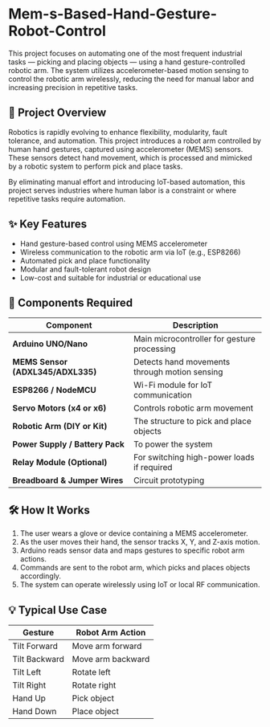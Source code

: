 # Mem-s-Based-Hand-Gesture-Robot-Control
This project focuses on automating one of the most frequent industrial tasks — picking and placing objects — using a hand gesture-controlled robotic arm. The system utilizes accelerometer-based motion sensing to control the robotic arm wirelessly, reducing the need for manual labor and increasing precision in repetitive tasks.

## 🧠 Project Overview

Robotics is rapidly evolving to enhance flexibility, modularity, fault tolerance, and automation. This project introduces a robot arm controlled by human hand gestures, captured using accelerometer (MEMS) sensors. These sensors detect hand movement, which is processed and mimicked by a robotic system to perform pick and place tasks.

By eliminating manual effort and introducing IoT-based automation, this project serves industries where human labor is a constraint or where repetitive tasks require automation.

## ✨ Key Features

- Hand gesture-based control using MEMS accelerometer
- Wireless communication to the robotic arm via IoT (e.g., ESP8266)
- Automated pick and place functionality
- Modular and fault-tolerant robot design
- Low-cost and suitable for industrial or educational use

## 🔧 Components Required

| Component              | Description                                           |
|------------------------|-------------------------------------------------------|
| **Arduino UNO/Nano**   | Main microcontroller for gesture processing           |
| **MEMS Sensor (ADXL345/ADXL335)** | Detects hand movements through motion sensing |
| **ESP8266 / NodeMCU**  | Wi-Fi module for IoT communication                    |
| **Servo Motors (x4 or x6)** | Controls robotic arm movement                    |
| **Robotic Arm (DIY or Kit)** | The structure to pick and place objects         |
| **Power Supply / Battery Pack** | To power the system                          |
| **Relay Module (Optional)** | For switching high-power loads if required       |
| **Breadboard & Jumper Wires** | Circuit prototyping                           |

## 🛠️ How It Works

1. The user wears a glove or device containing a MEMS accelerometer.
2. As the user moves their hand, the sensor tracks X, Y, and Z-axis motion.
3. Arduino reads sensor data and maps gestures to specific robot arm actions.
4. Commands are sent to the robot arm, which picks and places objects accordingly.
5. The system can operate wirelessly using IoT or local RF communication.

## 💡 Typical Use Case

| Gesture          | Robot Arm Action        |
|------------------|-------------------------|
| Tilt Forward     | Move arm forward        |
| Tilt Backward    | Move arm backward       |
| Tilt Left        | Rotate left             |
| Tilt Right       | Rotate right            |
| Hand Up          | Pick object             |
| Hand Down        | Place object            |

